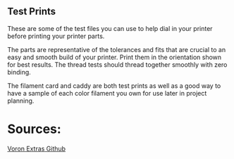 ## Test Prints
These are some of the test files you can use to help dial in your printer before printing your printer parts.

The parts are representative of the tolerances and fits that are crucial to an easy and smooth build of your printer. Print them in the orientation shown for best results. The thread tests should thread together smoothly with zero binding.

The filament card and caddy are both test prints as well as a good way to have a sample of each color filament you own for use later in project planning.

# Sources:
[Voron Extras Github](https://github.com/VoronDesign/Voron-Extras)